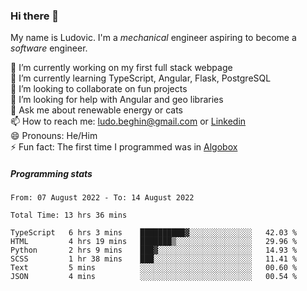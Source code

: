 ### Hi there 👋

My name is Ludovic. I'm a *mechanical* engineer aspiring to become a *software* engineer.

 🔭 I’m currently working on my first full stack webpage<br/>
 🌱 I’m currently learning TypeScript, Angular, Flask, PostgreSQL<br/>
 👯 I’m looking to collaborate on fun projects<br/>
 🤔 I’m looking for help with Angular and geo libraries<br/>
 💬 Ask me about renewable energy or cats<br/>
 📫 How to reach me: ludo.beghin@gmail.com or [Linkedin](https://www.linkedin.com/in/ludovic-beghin/)<br/>
 😄 Pronouns: He/Him<br/>
 ⚡ Fun fact: The first time I programmed was in [Algobox](https://fr.wikipedia.org/wiki/Algobox)<br/>

##### Programming stats
<!--START_SECTION:waka-->

```text
From: 07 August 2022 - To: 14 August 2022

Total Time: 13 hrs 36 mins

TypeScript   6 hrs 3 mins    ██████████▓░░░░░░░░░░░░░░   42.03 %
HTML         4 hrs 19 mins   ███████▒░░░░░░░░░░░░░░░░░   29.96 %
Python       2 hrs 9 mins    ███▓░░░░░░░░░░░░░░░░░░░░░   14.93 %
SCSS         1 hr 38 mins    ███░░░░░░░░░░░░░░░░░░░░░░   11.41 %
Text         5 mins          ░░░░░░░░░░░░░░░░░░░░░░░░░   00.60 %
JSON         4 mins          ░░░░░░░░░░░░░░░░░░░░░░░░░   00.54 %
```

<!--END_SECTION:waka-->
